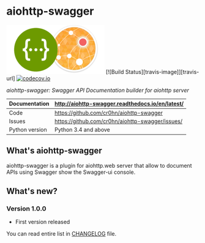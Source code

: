 aiohttp-swagger
===============

![Logo](doc/source/_static/logo.png)
[![Build Status][travis-image]][travis-url] [![codecov.io](https://codecov.io/cr0hn/aiohttp-swagger/codecov.io/coverage.svg?branch=master)](https://codecov.io/cr0hn/aiohttp-swagger/codecov.io?branch=master)

*aiohttp-swagger: Swagger API Documentation builder for aiohttp server*

Documentation |  http://aiohttp-swagger.readthedocs.io/en/latest/
------------- | -------------------------------------------------
Code | https://github.com/cr0hn/aiohttp-swagger
Issues | https://github.com/cr0hn/aiohttp-swagger/issues/
Python version | Python 3.4 and above

What's aiohttp-swagger
----------------------

aiohttp-swagger is a plugin for aiohttp.web server that allow to document APIs using Swagger show the Swagger-ui console.

What's new?
-----------

### Version 1.0.0

- First version released

You can read entire list in [CHANGELOG](https://github.com/cr0hn/aiohttp-swagger/blob/master/CHANGELOG) file.
